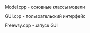Model.cpp   - основные классы модели

GUI.cpp     - пользоательский интерфейс

Freeway.cpp - запуск GUI
